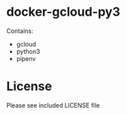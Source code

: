 docker-gcloud-py3
=================

Contains:

* gcloud
* python3
* pipenv

# License

Please see included LICENSE file
